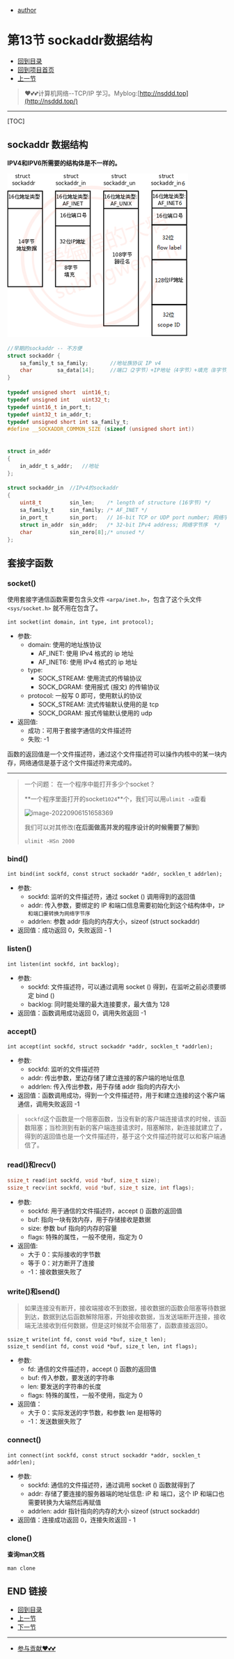 + [author](https://github.com/3293172751)

# 第13节 sockaddr数据结构

+ [回到目录](../README.md)
+ [回到项目首页](../../README.md)
+ [上一节](12.md)
> ❤️💕💕计算机网络--TCP/IP 学习。Myblog:[http://nsddd.top](http://nsddd.top/)
---
[TOC]

## sockaddr 数据结构

**IPV4和IPV6所需要的结构体是不一样的。**



![img](assets/sockaddr.png)





```c
//早期的sockaddr -- 不方便
struct sockaddr {
	sa_family_t sa_family;       //地址族协议 IP v4   
	char        sa_data[14];     //端口（2字节）+IP地址（4字节）+填充（8字节）
}

typedef unsigned short  uint16_t;
typedef unsigned int    uint32_t;
typedef uint16_t in_port_t;
typedef uint32_t in_addr_t;
typedef unsigned short int sa_family_t;
#define __SOCKADDR_COMMON_SIZE (sizeof (unsigned short int))


struct in_addr
{
    in_addr_t s_addr;   //地址
};  

struct sockaddr_in	//IPv4的sockaddr
{
	uint8_t 		sin_len;	/* length of structure (16字节) */
	sa_family_t 	sin_family;	/* AF_INET */
	in_port_t 		sin_port;	// 16-bit TCP or UDP port number; 网络字节序 ==> 大端 
	struct in_addr 	sin_addr;	/* 32-bit IPv4 address; 网络字节序  */
	char			sin_zero[8];/* unused */
};
```



## 套接字函数

### socket()

使用套接字通信函数需要包含头文件 `<arpa/inet.h>`，包含了这个头文件 `<sys/socket.h>` 就不用在包含了。

```
int socket(int domain, int type, int protocol);
```

- 参数:
  - domain: 使用的地址族协议
    - AF_INET: 使用 IPv4 格式的 ip 地址
    - AF_INET6: 使用 IPv4 格式的 ip 地址
  - type:
    - SOCK_STREAM: 使用流式的传输协议
    - SOCK_DGRAM: 使用报式 (报文) 的传输协议
  - protocol: 一般写 0 即可，使用默认的协议
    - SOCK_STREAM: 流式传输默认使用的是 tcp
    - SOCK_DGRAM: 报式传输默认使用的 udp
- 返回值:
  - 成功：可用于套接字通信的文件描述符
  - 失败: -1

函数的返回值是一个文件描述符，通过这个文件描述符可以操作内核中的某一块内存，网络通信是基于这个文件描述符来完成的。



----

> 一个问题： 在一个程序中能打开多少个socket？
>
> **一个程序里面打开的socket`1024`**个，我们可以用`ulimit -a`查看
>
> ![image-20220906151658369](http://sm.nsddd.top//typora/image-20220906151658369.png?mail:3293172751@qq.com)
>
> 我们可以对其修改(**在后面做高并发的程序设计的时候需要了解到**)
>
> ```
> ulimit -HSn 2000
> ```



### bind()

```
int bind(int sockfd, const struct sockaddr *addr, socklen_t addrlen);
```

- 参数:
  - sockfd: 监听的文件描述符，通过 socket () 调用得到的返回值
  - addr: 传入参数，要绑定的 IP 和端口信息需要初始化到这个结构体中，`IP和端口要转换为网络字节序`
  - addrlen: 参数 addr 指向的内存大小，sizeof (struct sockaddr)
- 返回值：成功返回 0，失败返回 - 1



### listen()

```
int listen(int sockfd, int backlog);
```

- 参数:
  - sockfd: 文件描述符，可以通过调用 socket () 得到，在监听之前必须要绑定 bind ()
  - backlog: 同时能处理的最大连接要求，最大值为 128
- 返回值：函数调用成功返回 0，调用失败返回 -1



### accept()

```
int accept(int sockfd, struct sockaddr *addr, socklen_t *addrlen);
```

- 参数:
  - sockfd: 监听的文件描述符
  - addr: 传出参数，里边存储了建立连接的客户端的地址信息
  - addrlen: 传入传出参数，用于存储 addr 指向的内存大小
- 返回值：函数调用成功，得到一个文件描述符，用于和建立连接的这个客户端通信，调用失败返回 -1

> `sockfd`这个函数是一个阻塞函数，当没有新的客户端连接请求的时候，该函数阻塞；当检测到有新的客户端连接请求时，阻塞解除，新连接就建立了，得到的返回值也是一个文件描述符，基于这个文件描述符就可以和客户端通信了。



### read()和recv()

```c
ssize_t read(int sockfd, void *buf, size_t size);
ssize_t recv(int sockfd, void *buf, size_t size, int flags);
```

- 参数:
  - sockfd: 用于通信的文件描述符，accept () 函数的返回值
  - buf: 指向一块有效内存，用于存储接收是数据
  - size: 参数 buf 指向的内存的容量
  - flags: 特殊的属性，一般不使用，指定为 0
- 返回值:
  - 大于 0：实际接收的字节数
  - 等于 0：对方断开了连接
  - -1：接收数据失败了



### write()和send()

> 如果连接没有断开，接收端接收不到数据，接收数据的函数会阻塞等待数据到达，数据到达后函数解除阻塞，开始接收数据，当发送端断开连接，接收端无法接收到任何数据，但是这时候就不会阻塞了，函数直接返回0。

```
ssize_t write(int fd, const void *buf, size_t len);
ssize_t send(int fd, const void *buf, size_t len, int flags);
```

- 参数:
  - fd: 通信的文件描述符，accept () 函数的返回值
  - buf: 传入参数，要发送的字符串
  - len: 要发送的字符串的长度
  - flags: 特殊的属性，一般不使用，指定为 0
- 返回值：
  - 大于 0：实际发送的字节数，和参数 len 是相等的
  - -1：发送数据失败了



### connect()

```
int connect(int sockfd, const struct sockaddr *addr, socklen_t addrlen);
```

- 参数:
  - sockfd: 通信的文件描述符，通过调用 socket () 函数就得到了
  - addr: 存储了要连接的服务器端的地址信息: iP 和 端口，这个 IP 和端口也需要转换为大端然后再赋值
  - addrlen: addr 指针指向的内存的大小 sizeof (struct sockaddr)
- 返回值：连接成功返回 0，连接失败返回 - 1



### clone()

**查询man文档**

```
man clone 
```





## END 链接
+ [回到目录](../README.md)
+ [上一节](12.md)
+ [下一节](14.md)
---
+ [参与贡献❤️💕💕](https://github.com/3293172751/CS_COURSE/blob/master/Git/git-contributor.md)

